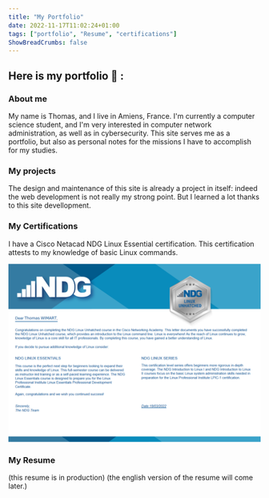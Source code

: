 ```yaml
---
title: "My Portfolio"
date: 2022-11-17T11:02:24+01:00
tags: ["portfolio", "Resume", "certifications"]
ShowBreadCrumbs: false
---
```



## Here is my portfolio 📑 : ##

### About me ###

My name is Thomas, and I live in Amiens, France. I'm currently a computer science student, and I'm very interested in computer network administration, as well as in cybersecurity. 
This site serves me as a portfolio, but also as personal notes for the missions I have to accomplish for my studies.

### My projects ###

The design and maintenance of this site is already a project in itself: indeed the web development is not really my strong point. But I learned a lot thanks to this site devellopment.

### My Certifications ###

I have a Cisco Netacad NDG Linux Essential certification. This certification attests to my knowledge of basic Linux commands.

![image test](/french/certif-linux.png)

### My Resume ###



(this resume is in production) (the english version of the resume will come later.)

